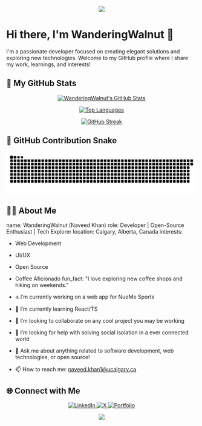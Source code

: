 <!-- Animated Header using Capsule Render -->
<p align="center">
  <img src="https://capsule-render.vercel.app/api?text=Hey%20Everyone!&animation=fadeIn&type=waving&color=gradient&height=100"/>
</p>

# Hi there, I'm WanderingWalnut 👋

I'm a passionate developer focused on creating elegant solutions and exploring new technologies. Welcome to my GitHub profile where I share my work, learnings, and interests!

## 🚀 My GitHub Stats

<p align="center">
  <!-- GitHub Stats Card with icons and a cool theme -->
  <a href="https://github.com/WanderingWalnut/github-readme-stats">
    <img src="https://github-readme-stats.vercel.app/api?username=WanderingWalnut&show_icons=true&theme=radical" alt="WanderingWalnut's GitHub Stats"/>
  </a>
</p>

<p align="center">
  <!-- Top Languages Card in a compact layout -->
  <a href="https://github.com/WanderingWalnut/github-readme-stats">
    <img src="https://github-readme-stats.vercel.app/api/top-langs/?username=WanderingWalnut&layout=compact&theme=radical" alt="Top Languages"/>
  </a>
</p>

<p align="center">
  <!-- GitHub Streak Card -->
  <a href="https://github.com/WanderingWalnut/github-readme-streak-stats">
    <img src="https://github-readme-streak-stats.herokuapp.com/?user=WanderingWalnut&theme=radical" alt="GitHub Streak"/>
  </a>
</p>

## 🐍 GitHub Contribution Snake

<p align="center">
  <img src="https://raw.githubusercontent.com/WanderingWalnut/WanderingWalnut/output/github-contribution-grid-snake.svg" alt="Snake animation"/>
</p>


## 👨‍💻 About Me


name: WanderingWalnut (Naveed Khan)
role: Developer | Open-Source Enthusiast | Tech Explorer
location: Calgary, Alberta, Canada
interests:
  - Web Development
  - UI/UX
  - Open Source
  - Coffee Aficionado
fun_fact: "I love exploring new coffee shops and hiking on weekends."


- 🔝 I’m currently working on a web app for NueMe Sports
- 🌱 I’m currently learning React/TS
- 👯️ I’m looking to collaborate on any cool project you may be working
- 🤔 I’m looking for help with solving social isolation in a ever connected world
- 💬 Ask me about anything related to software development, web technologies, or open source!
- 📫 How to reach me: [naveed.khan1@ucalgary.ca](naveed.khan1@ucalgary.ca)


## 🌐 Connect with Me

<p align="center">
  <a href="https://www.linkedin.com/in/naveed-khan-2393151b4/">
    <img src="https://img.shields.io/badge/LinkedIn-0077B5?style=for-the-badge&logo=linkedin&logoColor=white" alt="LinkedIn"/>
  </a>
  <a href="https://x.com/nkbuilds">
    <img src="https://img.shields.io/badge/X-1DA1F2?style=for-the-badge&logo=x&logoColor=white" alt="X"/>
  </a>
  <a href="https://naveedkhan.netlify.app/">
    <img src="https://img.shields.io/badge/Portfolio-000000?style=for-the-badge&logo=firefox&logoColor=white" alt="Portfolio"/>
  </a>
</p>

<p align="center">
  <img src="https://capsule-render.vercel.app/api?text=Keep%20Coding!&animation=fadeIn&type=smooth&color=gradient&height=50"/>
</p>
